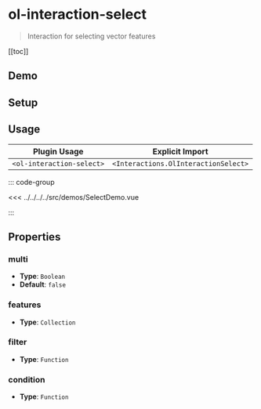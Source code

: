 # ol-interaction-select

> Interaction for selecting vector features

[[toc]]

## Demo

<script setup lang="ts">
import SelectDemo from "@demos/SelectDemo.vue"
</script>

<ClientOnly>
<SelectDemo/>
</ClientOnly>

## Setup

<!--@include: ../../interactions.plugin.md-->

## Usage

| Plugin Usage              |           Explicit Import            |
| ------------------------- | :----------------------------------: |
| `<ol-interaction-select>` | `<Interactions.OlInteractionSelect>` |

::: code-group

<<< ../../../../src/demos/SelectDemo.vue

:::

## Properties

### multi

- **Type**: `Boolean`
- **Default**: `false`

### features

- **Type**: `Collection`

### filter

- **Type**: `Function`

### condition

- **Type**: `Function`
